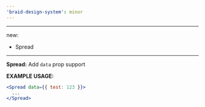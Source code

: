 ```yaml
---
'braid-design-system': minor
---
```


---
new:
  - Spread
---

**Spread:** Add `data` prop support

**EXAMPLE USAGE:**
```jsx
<Spread data={{ test: 123 }}>
  ...
</Spread>
```
